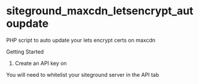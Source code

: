 # siteground_maxcdn_letsencrypt_autoupdate
PHP script to auto update your lets encrypt certs on maxcdn

Getting Started

1. Create an API key on 

You will need to whitelist your siteground server in the API tab
